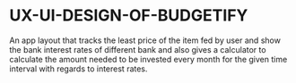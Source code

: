 # UX-UI-DESIGN-OF-BUDGETIFY
An app layout that tracks the least price of the item fed by user and show the bank interest rates of different bank and also gives a calculator to calculate the amount needed to be invested every month for the given time interval with regards to interest rates.
